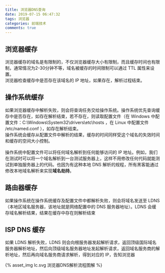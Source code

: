 ```yaml
---
title: 浏览器DNS查询
date: 2019-07-15 06:47:32
tags: 浏览器
categories: 前端技术
comments: true
---
```


<a name="f1c52a7d"></a>
## 浏览器缓存
浏览器缓存的域名是有限制的，不仅浏览器缓存大小有限制，而且缓存时间也有限制，通常情况为2-30分钟不等，域名被缓存的时间限制可以通过 TTL 属性来设置。<br />浏览器检查缓存中是否存在该域名的 IP 地址，如果存在，解析过程结束。

<a name="f6ed12db"></a>
## 操作系统缓存
如果浏览器缓存中解析失败，则会将查询任务交给操作系统。操作系统优先查询缓存中是否存在，如存在解析结束，若不存在，则读取配置文件（在 Windows 中配置文件：C:\Windows\System32\drivers\etc\hosts ，在 Linux 中配置文件 /etc/named.conf ），如存在解析结束。<br />操作系统会缓存从配置文件中解析的结果，缓存的时间同样受这个域名的失效时间和缓存的空间大小控制。<br />
<br />操作系统中配置文件可以将任何域名解析到任何能够访问的 IP 地址。例如，我们在测试时可以将一个域名解析到一台测试服务器上，这样不用修改任何代码就能测试到单独服务器上的代码。也因为有这种本地 DNS 解析的规程，所有黑客能通过修改本地域名解析来实现**域名劫持**。

<a name="86b77405"></a>
## 路由器缓存
如果操作系统在操作系统缓存及配置文件中都解析失败，则会将域名发送至 LDNS （本地区域名服务器，该地址就是网络配置中的 DNS 服务器地址）。LDNS 会缓存域名解析结果，结果在缓存中存在则解析结束<br />

<a name="70d5c136"></a>
## ISP DNS 缓存
如果 LDNS 解析失败，LDNS 则会向根服务器发起解析请求，返回顶级国际域名服务器解析地址，然后向顶级域名服务器地址发起解析请求，返回域名服务商的解析地址，然后再向域名服务商请求解析，得到对应的 IP，告知浏览器

{% asset_img lc.svg 浏览器DNS解析流程图解 %}

